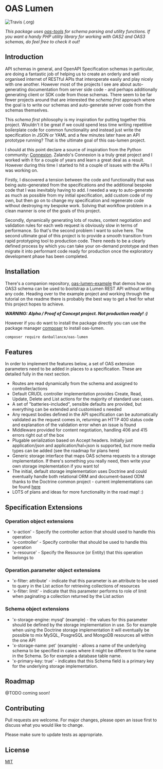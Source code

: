 # OAS Lumen

![Travis (.org)](https://api.travis-ci.com/danballance/oas-lumen.svg?branch=master)

_This package uses [oas-tools](https://github.com/danballance/oas-tools) for schema parsing and utility functions. If you want a handy PHP utility library for working with OAS2 and OAS3 schemas, do feel free to check it out!_

## Introduction

API schemas in general, and OpenAPI Specification schemas in particular, are doing a fantastic job of helping us to create an orderly and well organised internet of RESTful APIs that interoperate easily and play nicely with one another. However most of the projects I see are about auto-generating documentation from server side code - and perhaps additionally generating client or SDK code from those schemas. There seem to be far fewer projects around that are interested the *schema first* approach where the goal is to write our schemas and auto-generate server code from the schemas themselves.

This *schema first* philosophy is my inspiration for putting together this project. Wouldn't it be great if we could spend less time writing repetitive boilerplate code for common functionality and instead just write the specification in JSON or YAML and a few minutes later have an API prototype running? That is the ultimate goal of this oas-lumen project.

I should at this point declare a source of inspiration from the Python community: [Connexion](https://github.com/zalando/connexion). Zalando's Connexion is a truly great project and I worked with it for a couple of years and learn a great deal as a result. However during this time I started to hit a couple of issues with the APIs I was working on.

Firstly, I discovered a tension between the code and functionality that was being auto-generated from the specifications and the additional bespoke code that I was inevitably having to add. I needed a way to auto-generate as much as possible from my initial specification, add custom code of my own, but then go on to change my specification and regenerate code without destroying my bespoke work. Solving that workflow problem in a clean manner is one of the goals of this project.

Secondly, dynamically generating lots of routes, content negotiation and validation rules for each web request is obviously slow in terms of performance. So that's the second problem I want to solve here. The second ultimate goal of this project is to provide a smooth transition from rapid prototyping tool to production code. There needs to be a clearly defined process by which you can take your on-demand prototype and then migrate it into performant code ready for production once the exploratory development phase has been completed.




## Installation

There's a companion repository, [oas-lumen-example](https://github.com/danballance/oas-lumen-example) that demos how an OAS3 schema can be used to bootstrap a Lumen REST API without writing any code. Heading over to the example project and working through the tutorial on the readme there is probably the best way to get a feel for what this project hopes to achieve.

**_WARNING: Alpha / Proof of Concept project. Not production ready! :)_**

However if you do want to install the package directly you can use the package manager [composer](https://getcomposer.org/) to install oas-lumen.

```bash
composer require danballance/oas-lumen
```

## Features

In order to implement the features below, a set of OAS extension parameters need to be added in places to a specification. These are detailed fully in the next section.

* Routes are read dynamically from the schema and assigned to controller/actions
* Default CRUDL controller implementation provides Create, Read, Update, Delete and List actions for the majority of standard use cases.
* A set of "batteries-included", sensible defaults are provided, but everything can be extended and customised s needed
* Any request bodies defined in the API specification can be automatically validated as the request comes in, returning an HTTP 400 status code and explanation of the validation error when an issue is found
* Middleware provided for content negotiation, handling 406 and 415 errors right out of the box
* Plugable serialization based on Accept headers. Initially just application/json and application/hal+json is supported, but more media types can be added (see the roadmap for plans here)
* Generic storage interface that maps OAS schema requests to a storage implementation. If there's something you really need, then write your own storage implementation if you want to!
* The initial, default storage implementation uses Doctrine and could eventually handle both relational ORM and document-based ODM thanks to the Doctrine common project - current implementations can be found [here](https://www.doctrine-project.org/projects/doctrine-persistence/en/latest/reference/index.html#implementations)
* LOTS of plans and ideas for more functionality in the road map! :)

## Specification Extensions

### Operation object extensions

* 'x-action' - Specify the controller action that should used to handle this operation
* 'x-controller' - Specify controller that should be used to handle this operation 
* 'x-resource' - Specify the Resource (or Entity) that this operation belongs to

### Operation.parameter object extensions

* 'x-filter: attribute' - indicate that this parameter is an attribute to be used to query in the List action for retrieving collections of resources
* 'x-filter: limit' - indicate that this parameter performs to role of limit when paginating a collection returned by the List action

### Schema object extensions

* 'x-storage-engine: mysql' (example) - the values for this parameter should be defined by the storage implementation in use. So for example when using the Doctrine storage implementation it will eventually be possible to mix MySQL, PosgreSQL and MongoDB resources all within the one API
* 'x-storage-name: pet' (example) - allows a name of the underlying schema to be specified in cases where it might be different to the name in the Schema. So for example a database table name.
* 'x-primary-key: true' - indicates that this Schema field is a primary key for the underlying storage implementation.

## Roadmap

@TODO coming soon!

## Contributing
Pull requests are welcome. For major changes, please open an issue first to discuss what you would like to change.

Please make sure to update tests as appropriate.

## License
[MIT](https://choosealicense.com/licenses/mit/)
